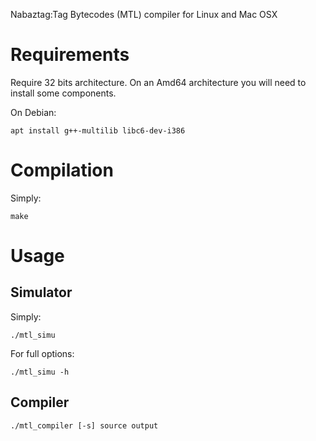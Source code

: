 Nabaztag:Tag Bytecodes (MTL) compiler for Linux and Mac OSX

# Requirements

Require 32 bits architecture.
On an Amd64 architecture you will need to install some components.

On Debian:

    apt install g++-multilib libc6-dev-i386

# Compilation

Simply:

    make

# Usage

## Simulator

Simply:

    ./mtl_simu

For full options:

    ./mtl_simu -h

## Compiler

    ./mtl_compiler [-s] source output
